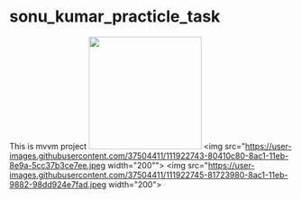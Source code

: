 # sonu_kumar_practicle_task
This is mvvm project 
<img src="https://user-images.githubusercontent.com/37504411/111922742-7e774900-8ac1-11eb-8761-8785cd37d73f.jpeg" width="200" />
<img src="https://user-images.githubusercontent.com/37504411/111922743-80410c80-8ac1-11eb-8e9a-5cc37b3ce7ee.jpeg width="200"">
<img src="https://user-images.githubusercontent.com/37504411/111922745-81723980-8ac1-11eb-9882-98dd924e7fad.jpeg width="200">
